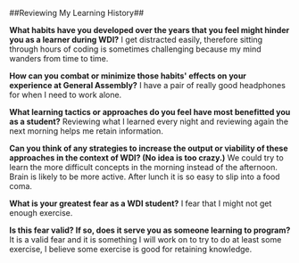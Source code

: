 ##Reviewing My Learning History##

**What habits have you developed over the years that you feel might hinder you as a learner during WDI?**
I get distracted easily, therefore sitting through hours of coding is sometimes challenging because my mind wanders from time to time.

**How can you combat or minimize those habits' effects on your experience at General Assembly?**
I have a pair of really good headphones for when I need to work alone.

**What learning tactics or approaches do you feel have most benefitted you as a student?**
Reviewing what I learned every night and reviewing again the next morning helps me retain information.

**Can you think of any strategies to increase the output or viability of these approaches in the context of WDI? (No idea is too crazy.)**
We could try to learn the more difficult concepts in the morning instead of the afternoon. Brain is likely to be more active. After lunch it is so easy to slip into a food coma.

**What is your greatest fear as a WDI student?**
I fear that I might not get enough exercise.

**Is this fear valid? If so, does it serve you as someone learning to program?**
It is a valid fear and it is something I will work on to try to do at least some exercise, I believe some exercise is good for retaining knowledge.